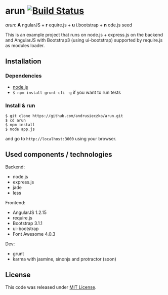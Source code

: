 arun [![Build Status](https://travis-ci.org/andrusieczko/arun.svg)](https://travis-ci.org/andrusieczko/arun)
====

*arun*: __A__ ngularJS + __r__ equire.js + __u__ i.bootstrap + __n__ ode.js seed

This is an example project that runs on node.js + express.js on the backend and AngularJS with Bootstrap3 (using ui-bootstrap) supported by require.js as modules loader.

## Installation

### Dependencies

* [node.js](http://nodejs.org/download/)
* `$ npm install grunt-cli -g` if you want to run tests

### Install & run

`$ git clone https://github.com/andrusieczko/arun.git`  
`$ cd arun`  
`$ npm install`  
`$ node app.js`  

and go to `http://localhost:3000` using your browser.

## Used components / technologies

Backend:

* node.js
* express.js
* jade
* less

Frontend:

* AngularJS 1.2.15
* require.js
* Bootstrap 3.1.1
* ui-bootstrap
* Font Awesome 4.0.3

Dev:

* grunt
* karma with jasmine, sinonjs and protractor (soon)

## License

This code was released under [MIT License](https://github.com/twbs/bootstrap/blob/master/LICENSE).